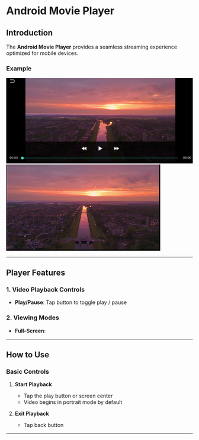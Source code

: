 # Android Movie Player

## Introduction

The **Android Movie Player** provides a seamless streaming experience optimized for mobile devices.

### Example
![Movie Player](./Screenshots/android_movie_player_cont_bar.png)
<br>
![Movie Player](./Screenshots/android_full_screen.png)

---

## Player Features

### 1. **Video Playback Controls**
- **Play/Pause**: Tap button to toggle play / pause

### 2. **Viewing Modes**

- **Full-Screen**:
---

## How to Use

### Basic Controls
1. **Start Playback**
   - Tap the play button or screen center
   - Video begins in portrait mode by default


4. **Exit Playback**
   - Tap back button

---
